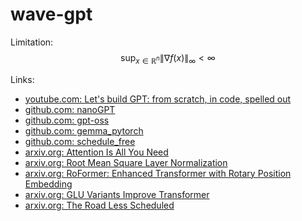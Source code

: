 # wave-gpt

Limitation:
$$
\sup_{x \in \mathbb{R}^n} \| \nabla f(x) \| _\infty < \infty
$$

Links:
- [youtube.com: Let's build GPT: from scratch, in code, spelled out](https://www.youtube.com/watch?v=kCc8FmEb1nY&list=PLAqhIrjkxbuWI23v9cThsA9GvCAUhRvKZ&index=7)
- [github.com: nanoGPT](https://github.com/karpathy/nanoGPT)
- [github.com: gpt-oss](https://github.com/openai/gpt-oss)
- [github.com: gemma_pytorch](https://github.com/google/gemma_pytorch)
- [github.com: schedule_free](https://github.com/facebookresearch/schedule_free)
- [arxiv.org: Attention Is All You Need](https://arxiv.org/abs/1706.03762)
- [arxiv.org: Root Mean Square Layer Normalization](https://arxiv.org/abs/1910.07467)
- [arxiv.org: RoFormer: Enhanced Transformer with Rotary Position Embedding](https://arxiv.org/abs/2104.09864)
- [arxiv.org: GLU Variants Improve Transformer](https://arxiv.org/abs/2002.05202)
- [arxiv.org: The Road Less Scheduled](https://arxiv.org/abs/2405.15682)